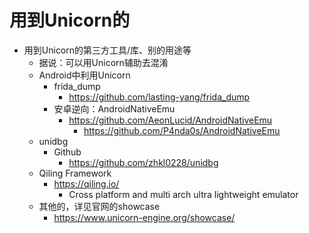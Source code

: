 # 用到Unicorn的

* 用到Unicorn的第三方工具/库、别的用途等
  * 据说：可以用Unicorn辅助去混淆
  * Android中利用Unicorn
    * frida_dump
      * https://github.com/lasting-yang/frida_dump
    * 安卓逆向：AndroidNativeEmu
      * https://github.com/AeonLucid/AndroidNativeEmu
        * https://github.com/P4nda0s/AndroidNativeEmu
  * unidbg
    * Github
      * https://github.com/zhkl0228/unidbg
  * Qiling Framework
    * https://qiling.io/
      * Cross platform and multi arch ultra lightweight emulator
  * 其他的，详见官网的showcase
    * https://www.unicorn-engine.org/showcase/
